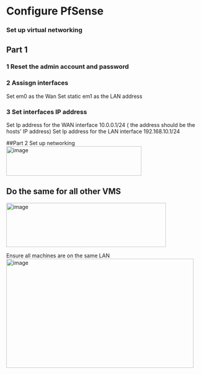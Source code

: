 # Configure PfSense
### Set up virtual networking 

## Part 1 

### 1 Reset the admin account and password 

### 2 Assisgn interfaces 

Set em0 as the Wan 
Set static em1 as the LAN address 

### 3 Set interfaces IP address 

Set Ip address for the WAN interface 10.0.0.1/24 ( the address should be the hosts' IP address)
Set Ip address for the LAN interface 192.168.10.1/24

##Part 2 Set up networking 
<img width="358" height="78" alt="image" src="https://github.com/user-attachments/assets/ea112b83-03d8-4dfc-bdb6-0f3a1f4845ad" />

## Do the same for all other VMS 
<img width="423" height="117" alt="image" src="https://github.com/user-attachments/assets/508c7e47-539a-4930-a634-1752029e8fec" />


 Ensure all machines are on the same LAN 
 <img width="496" height="289" alt="image" src="https://github.com/user-attachments/assets/445badc9-41ff-4a01-baca-1ad1749dec49" />
